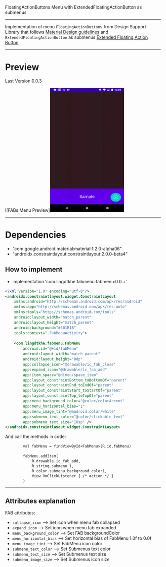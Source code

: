 FloatingActionButtons Menu with ExtendedFloatingActionButton as submenus
___________________________________________________
Implementation of menu `FloatingActionButton`s from Design Support Library that follows [Material Design guidelines](https://material.io/guidelines/components/buttons-floating-action-button.html#buttons-floating-action-button-transitions)
and  `ExtendedFloatingActionButton` as submenus  [Extended Floating Action Button](https://material.io/develop/android/components/extended-floating-action-button/)
___________________________________________________

# Preview
Last Version 0.0.3

![FABs Menu Preview]<img src="https://github.com/wlTrunks/FabMenu/raw/master/preview/fab_menu.gif" width="240px" height="400px" />

___________________________________________________

# Dependencies
*   "com.google.android.material:material:1.2.0-alpha06"
*   "androidx.constraintlayout:constraintlayout:2.0.0-beta4"

## How to implement
*   implementation 'com.lingdtkhe.fabmenu:fabmenu:0.0.+'


```xml
<?xml version="1.0" encoding="utf-8"?>
<androidx.constraintlayout.widget.ConstraintLayout
    xmlns:android="http://schemas.android.com/apk/res/android"
    xmlns:app="http://schemas.android.com/apk/res-auto"
    xmlns:tools="http://schemas.android.com/tools"
    android:layout_width="match_parent"
    android:layout_height="match_parent"
    android:background="#301B1B"
    tools:context=".FabMenuActivity">

    <com.lingdtkhe.fabmenu.FabMenu
        android:id="@+id/fabMenu"
        android:layout_width="match_parent"
        android:layout_height="0dp"
        app:collapse_icon="@drawable/ic_fab_close"
        app:expand_icon="@drawable/ic_fab_add"
        app:item_space="@dimen/space_item"
        app:layout_constraintBottom_toBottomOf="parent"
        app:layout_constraintEnd_toEndOf="parent"
        app:layout_constraintStart_toStartOf="parent"
        app:layout_constraintTop_toTopOf="parent"
        app:menu_background_color="@color/colorAccent"
        app:menu_horizontal_bias="1"
        app:menu_image_tint="@android:color/white"
        app:submenu_text_color="@color/clickable_text"
        app:submenu_text_size="10sp" />
</androidx.constraintlayout.widget.ConstraintLayout>
```

And call the methods in code:
```
        val fabMenu = findViewById<FabMenu>(R.id.fabMenu)

        fabMenu.addItem(
            R.drawable.ic_fab_add,
            R.string.submenu_1,
            R.color.submenu_background_color1,
            View.OnClickListener { /* action */ }
        )
```
___________________________________________________
## Attributes explanation

FAB attributes:
* `collapse_icon` --> Set icon when menu fab collapsed
* `expand_icon` --> Set icon when menu fab expanded
* `menu_background_color` --> Set FAB backgroundColor
* `menu_horizontal_bias` --> Set horizontal bias of FabMenu 1.0f to 0.0f
* `menu_image_tint` --> Set FabMenu icon color
* `submenu_text_color` --> Set Submenus text color
* `submenu_text_size` --> Set Submenus text size
* `submenu_image_size` --> Set Submenus icon size
